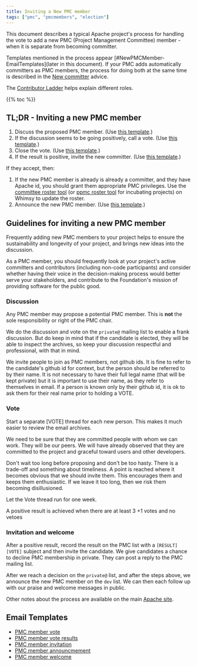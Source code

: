 ```yaml
---
title: Inviting a New PMC member
tags: ["pmc", "pmcmembers", "election"]
---
```


This document describes a typical Apache project's process for handling the
vote to add a new PMC (Project Management Committee) member - when it is
separate from becoming committer.

Templates mentioned in the process appear [#NewPMCMember-EmailTemplates](later in 
this document). If your PMC adds automatically committers as PMC members, the process
for doing both at the same time is described in the [New 
committer](https://community.apache.org/newcommitter.html) advice.

The [Contributor Ladder](https://community.apache.org/contributor-ladder.html) helps 
explain different roles.

{{% toc %}}

<a name="NewPMCMember-Summary"></a>
## TL;DR - Inviting a new PMC member

1. Discuss the proposed PMC member.  (Use [this template](templates/pmc-member-discuss.txt).)
1. If the discussion seems to be going positively, call a vote. (Use
   [this template](templates/pmc-member-vote.txt).)
1. Close the vote. (Use [this template](templates/pmc-member-results.txt).)
1. If the result is positive, invite the new committer. (Use [this
   template](templates/pmc-member-invite.txt).)

If they accept, then:

1. If the new PMC member is already is already a committer, and they have Apache id,
   you should grant them appropriate PMC privileges. Use the 
   [committee roster tool](https://whimsy.apache.org/roster/committee/) (or
   [ppmc roster tool](https://whimsy.apache.org/roster/ppmc/) for
   incubating projects) on Whimsy to update the roster.
1. Announce the new PMC member. (Use [this
   template](templates/pmc-member-announce.txt).)

<a name="#NewPMCMemberGuidelines"></a>
## Guidelines for inviting a new PMC member

Frequently adding new PMC members to your project helps to ensure the
sustainability and longevity of your project, and brings new ideas into
the discussion.

As a PMC member, you should frequently look at your
project's active committers and contributors (including non-code
participants) and consider whether having their voice in the
decision-making process would better serve your stakeholders, and
contribute to the Foundation's mission of providing software for the
public good.

<a name="NewPMCMember-Discussion"></a>
### Discussion

Any PMC member may propose a potential PMC member.
This is **not** the sole responsibility or right of the PMC chair.

We do the discussion and vote on the `private@` mailing list to enable a frank
discussion. But do keep in mind that if the candidate is elected, they
will be able to inspect the archives, so keep your discussion respectful
and professional, with that in mind.

We invite people to join as PMC members, not github ids. It is
fine to refer to the candidate's github id for context, but the person should
be referred to by their name. It is not necessary to have their full legal
name (that will be kept private) but it is important to use their name, as
they refer to themselves in email. If a person is known only by their github
id, it is ok to ask them for their real name prior to holding a VOTE.

### Vote

Start a separate [VOTE] thread for each new person. This makes it much easier
to review the email archives.

We need to be sure that they are committed people with whom we can work.
They will be our peers. We will have already observed that they are
committed to the project and graceful toward users and other developers.

Don't wait too long before proposing and don't be too hasty. There is a
trade-off and something about timeliness. A point is reached where it
becomes obvious that we should invite them. This encourages them and keeps
them enthusiastic. If we leave it too long, then we risk them becoming
disillusioned.

Let the Vote thread run for one week.

A positive result is achieved when there are at least 3 +1 votes and no vetoes

### Invitation and welcome

After a positive result, record the result on the PMC list with a `[RESULT][VOTE]` subject
and then invite the candidate. We give candidates a chance to decline PMC membership in private.
They can post a reply to the PMC mailing list.

After we reach a decision on the `private@` list, and after the steps above, we
announce the new PMC member on the `dev` list. We can then each follow up with
our praise and welcome messages in public.

Other notes about the process are available on the main [Apache site](https://www.apache.org/dev/pmc.html#newpmcmember).

<a name="NewPMCMember-EmailTemplates"></a>
## Email Templates

* [PMC member vote](templates/pmc-member-vote.txt)
* [PMC member vote results](templates/pmc-member-results.txt)
* [PMC member invitation](templates/pmc-member-invite.txt)
* [PMC member announcmement](templates/pmc-member-announce.txt)
* [PMC member welcome](templates/pmc-member-welcome.txt)

